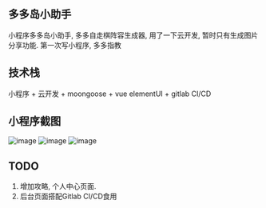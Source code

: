 ## 多多岛小助手
小程序多多岛小助手, 多多自走棋阵容生成器, 用了一下云开发, 暂时只有生成图片分享功能. 第一次写小程序, 多多指教

## 技术栈
小程序 + 云开发 + moongoose + vue elementUI + gitlab CI/CD

## 小程序截图
![image](https://raw.githubusercontent.com/TheLostXianXian/duoduo-assistant/master/images/001.jpg)
![image](https://raw.githubusercontent.com/TheLostXianXian/duoduo-assistant/master/images/002.jpg)
![image](https://raw.githubusercontent.com/TheLostXianXian/duoduo-assistant/master/images/003.jpg)

## TODO
1. 增加攻略, 个人中心页面.
2. 后台页面搭配Gitlab CI/CD食用

